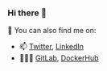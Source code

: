 ### Hi there :rocket:

🔭 You can also find me on:
  - 📫 
    [Twitter](https://twitter.com/graemenail),
    [LinkedIn](https://www.linkedin.com/in/graemenail)
  - 👨🏻‍💻
    [GitLab](https://gitlab.com/graemenail),
    [DockerHub](https://hub.docker.com/u/graemenail)

<!--
**graemenail/graemenail** is a ✨ _special_ ✨ repository because its `README.md` (this file) appears on your GitHub profile.

Here are some ideas to get you started:

- 🔭 I’m currently working on ...
- 🌱 I’m currently learning ...
- 👯 I’m looking to collaborate on ...
- 🤔 I’m looking for help with ...
- 💬 Ask me about ...
- 📫 How to reach me: ...
- 😄 Pronouns: ...
- ⚡ Fun fact: ...
-->

